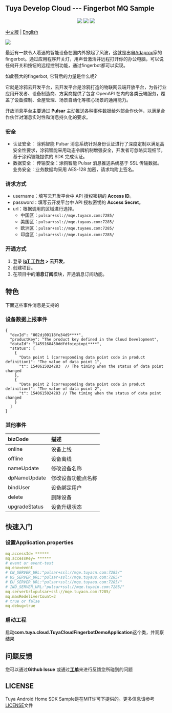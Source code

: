 ## Tuya Develop Cloud --- Fingerbot MQ Sample

<p align="center">
    <a href="https://github.com/tuya/tuya-cloud-fingerbot-demo/commits/" title="Last Commit"><img src="https://img.shields.io/github/last-commit/tuya/tuya-cloud-fingerbot-demo?style=flat"></a>
    <a href="https://github.com/tuya/tuya-cloud-fingerbot-demo/blob/master/LICENSE" title="License"><img src="https://img.shields.io/badge/license-MIT-green?style=flat"></a>
    <a href="https://github.com/tuya/tuya-cloud-fingerbot-demo/issues" title="Open Issues"><img src="https://img.shields.io/github/issues/tuya/tuya-cloud-fingerbot-demo?style=flat"></a>
</p>

[中文版](README_zh.md) | [English](README.md)

![](img/fingerbot-demo.gif)

最近有一款令人着迷的智能设备在国内外掀起了风波，这就是出自[Adaprox](https://www.adaprox.io/)家的fingerbot。通过应用程序开关灯，用声音激活并远程打开你的办公电脑，可以说任何开关和按钮的远程控制功能，通过fingerbot都可以实现。

如此强大的fingerbot, 它背后的力量是什么呢?

它就是涂鸦云开发平台，云开发平台是涂鸦打造的物联网云端开放平台，为各行业应用开发者、设备制造商、方案商提供了包含 OpenAPI 在内的各类云端服务，覆盖了设备控制、全屋管理、场景自动化等核心场景的通用能力。

开放消息平台主要通过 **Pulsar** 主动推送各种事件数据给外部合作伙伴，以满足合作伙伴对消息实时性和消息持久化的要求。

### 安全

- 认证安全：
  涂鸦智能 Pulsar 消息系统针对身份认证进行了深度定制以满足高安全性要求，涂鸦智能采用动态令牌机制增强安全，开发者可忽略实现细节，基于涂鸦智能提供的 SDK 完成认证。
- 数据安全：
  传输安全：涂鸦智能 Pulsar 消息推送系统基于 SSL 传输数据。
  业务安全：业务数据均采用 AES-128 加密，请求均附上签名。



### 请求方式

- username：填写云开发平台中 API 授权密钥的 **Access ID**。
- password：填写云开发平台中 API 授权密钥的 **Access Secret**。
- url：根据调用的区域进行选择。
  - 中国区：`pulsar+ssl://mqe.tuyacn.com:7285/`
  - 美国区：`pulsar+ssl://mqe.tuyaus.com:7285/`
  - 欧洲区：`pulsar+ssl://mqe.tuyaeu.com:7285/`
  - 印度区：`pulsar+ssl://mqe.tuyain.com:7285/`



### 开通方式

1. 登录 **[IoT 工作台](https://iot.tuya.com/) > 云开发**。
2. 创建项目。
3. 在项目中的**消息订阅**模块，开通消息订阅功能。



## 特色

下面这些事件消息是支持的

### 设备数据上报事件

```
{
  "devId": "002dj00118fe34d9****",
  "productKey": "The product key defined in the Cloud Development",
  "dataId": "1459168450ddfdfoiopiopi****",
  "status": [
    {
      "Data point 1 (corresponding data point code in product definition)": "The value of data point 1",
      "t": 1540615024283  // The timing when the status of data point changed
    },
    {
      "Data point 2 (corresponding data point code in product definition)": "The value of data point 2",
      "t": 1540615024283 // The timing when the status of data point changed
    }
  ]
}
```



### 其他事件

| bizCode       | 描述               |
| :------------ | :----------------- |
| online        | 设备上线           |
| offline       | 设备离线           |
| nameUpdate    | 修改设备名称       |
| dpNameUpdate  | 修改设备功能点名称 |
| bindUser      | 设备绑定用户       |
| delete        | 删除设备           |
| upgradeStatus | 设备升级状态       |



## 快速入门

### 设置Application.properties

```yml
mq.accessId= ******
mq.accessKey= ******
# event or event-test
mq.env=event
# CN_SERVER_URL:"pulsar+ssl://mqe.tuyacn.com:7285/"
# US_SERVER_URL:"pulsar+ssl://mqe.tuyaus.com:7285/"
# EU_SERVER_URL:"pulsar+ssl://mqe.tuyaeu.com:7285/"
# IND_SERVER_URL:"pulsar+ssl://mqe.tuyain.com:7285/"
mq.serverUrl=pulsar+ssl://mqe.tuyacn.com:7285/
mq.maxRedeliverCount=3
# true or false
mq.debug=true
```



### 启动工程

启动**com.tuya.cloud.TuyaCloudFingerbotDemoApplication**这个类，并观察结果



问题反馈
---

您可以通过**Github Issue** 或通过[**工单**](https://service.console.tuya.com)来进行反馈您所碰到的问题



LICENSE
---

Tuya Android Home SDK Sample是在MIT许可下提供的。更多信息请参考[LICENSE](https://github.com/tuya/tuya-cloud-fingerbot-demo/blob/master/LICENSE)文件